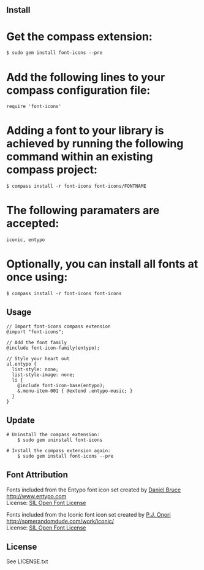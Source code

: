## Install

# Get the compass extension:
    $ sudo gem install font-icons --pre

# Add the following lines to your compass configuration file:
    require 'font-icons'

# Adding a font to your library is achieved by running the following command within an existing compass project:
    $ compass install -r font-icons font-icons/FONTNAME

# The following paramaters are accepted:
    iconic, entypo

# Optionally, you can install all fonts at once using: 
    $ compass install -r font-icons font-icons

## Usage
```
// Import font-icons compass extension
@import "font-icons";

// Add the font family
@include font-icon-family(entypo);

// Style your heart out
ul.entypo {
  list-style: none;
  list-style-image: none;
  li {
    @include font-icon-base(entypo); 
    &.menu-item-001 { @extend .entypo-music; }
  }
}
```

## Update
```
# Uninstall the compass extension:
    $ sudo gem uninstall font-icons

# Install the compass extension again:
    $ sudo gem install font-icons --pre
```

## Font Attribution

   Fonts included from the Entypo font icon set created by [Daniel Bruce](http://twitter.com/#!/danielbruce_)  
   http://www.entypo.com  
   License: [SIL Open Font License](http://scripts.sil.org/cms/scripts/page.php?site_id=nrsi&id=OFL)

   Fonts included from the Iconic font icon set created by [P.J. Onori](http://twitter.com/#!/somerandomdude)  
   http://somerandomdude.com/work/iconic/  
   License: [SIL Open Font License](http://scripts.sil.org/cms/scripts/page.php?site_id=nrsi&id=OFL)
  

## License

   See LICENSE.txt
